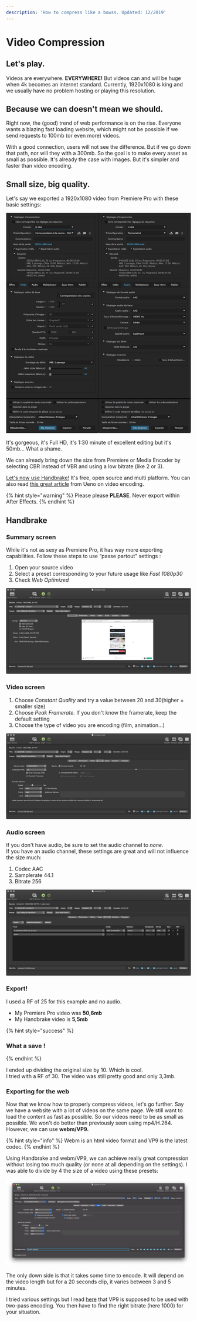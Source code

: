 ```yaml
---
description: 'How to compress like a bowss. Updated: 12/2019'
---
```


# Video Compression

## Let's play.

Videos are everywhere. **EVERYWHERE!** But videos can and will be huge when 4k becomes an internet standard. Currently, 1920x1080 is king and we usually have no problem hosting or playing this resolution.

## Because we can doesn't mean we should.

Right now, the \(good\) trend of web performance is on the rise. Everyone wants a blazing fast loading website, which might not be possible if we send requests to 100mb \(or even more\) videos.

With a good connection, users will not see the difference. But if we go down that path, nor will they with a 300mb. So the goal is to make every asset as small as possible. It's already the case with images. But it's simpler and faster than video encoding.

## Small size, big quality.

Let's say we exported​ a 1920x1080 video from Premiere Pro with these basic settings:

![](../.gitbook/assets/premiere.jpeg)

It's gorgeous, it's Full HD, it's 1:30 minute of excellent editing but it's 50mb… What a shame.

We can already bring down the size from Premiere or Media Encoder by selecting CBR instead of VBR and using a low bitrate \(like 2 or 3\).

[Let's now use Handbrake!](https://handbrake.fr/) It's free, open source and multi platform. You can also read [this great article](https://loremipsum.ueno.co/dear-ueno-how-do-you-compress-videos-6657ebd9dd28?gi=4d8681fca54a) from Ueno on video encoding.

{% hint style="warning" %}
Please please **PLEASE**. Never export within After Effects.
{% endhint %}

## Handbrake

### Summary screen

While it's not as sexy as Premiere Pro, it has way more exporting capabilities. Follow these steps to use “passe partout” settings :

1. Open your source video
2. Select a preset corresponding to your future usage like _Fast 1080p30_
3. Check _Web Optimized_

![summary](../.gitbook/assets/hb-1.jpg)

### Video screen

1. Choose _Constant Quality_ and try a value between 20 and 30​ \(higher = smaller size\)
2. Choose _Peak Framerate._ If you don't know the framerate, keep the default setting
3. Choose the type of video you are encoding \(film, animation…\)

![video](../.gitbook/assets/hb-2.jpg)

### Audio screen

If you don't have audio, be sure to set the audio channel to _none_.  
If you have an audio channel, these settings are great and will not influence the size much​:

1. Codec AAC
2. Samplerate 44.1
3. Bitrate 256

![audio](../.gitbook/assets/hb-3.jpg)

### Export!

I used a RF of 25 for this example and no audio.

* My Premiere Pro video was **50,6mb**
* My Handbrake video is **5,5mb​**

{% hint style="success" %}
### What a save !​
{% endhint %}

I ended up dividing the original size by 10. Which is cool.  
I tried with a RF of 30. The video was still pretty good and only 3,3mb.

### Exporting for the web

Now that we know how to properly compress videos, let's go further. Say we have a website with a lot of videos on the same page. We still want to load the content as fast as possible. So our videos need to be as small as possible. We won't do better than previously seen using mp4/H.264. However, we can use **webm/VP9.**

{% hint style="info" %}
Webm is an html video format and VP9 is the latest codec.
{% endhint %}

Using Handbrake and webm/VP9, we can achieve really great compression without losing too much quality \(or none at all depending on the settings\). I was able to divide by 4 the size of a video using these presets:

![](../.gitbook/assets/capture-de-cran-2019-12-11-a-12.26.13.png)

The only down side is that it takes some time to encode. It will depend on the video length but for a 20 seconds clip, it varies between 3 and 5 minutes.

I tried various settings but I read [here](https://trac.ffmpeg.org/wiki/Encode/VP9) that VP9 is supposed to be used with two-pass encoding. You then have to find the right bitrate \(here 1000\) for your situation.

